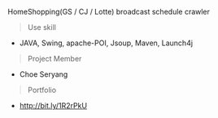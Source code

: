 HomeShopping(GS / CJ / Lotte) broadcast schedule crawler

> Use skill

- JAVA, Swing, apache-POI, Jsoup, Maven, Launch4j

> Project Member

- Choe Seryang

> Portfolio

- http://bit.ly/1R2rPkU 

